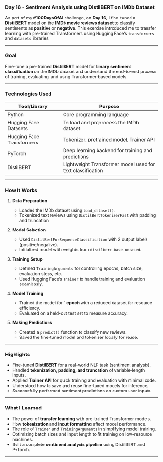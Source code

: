 
### **Day 16 - Sentiment Analysis using DistilBERT on IMDb Dataset**  
As part of my **#100DaysOfAI** challenge, on **Day 16**, I fine-tuned a **DistilBERT** model on the **IMDb movie reviews dataset** to classify sentiments as **positive** or **negative**. This exercise introduced me to transfer learning with pre-trained Transformers using Hugging Face’s `transformers` and `datasets` libraries.

---

### **Goal**  
Fine-tune a pre-trained **DistilBERT** model for **binary sentiment classification** on the IMDb dataset and understand the end-to-end process of training, evaluating, and using Transformer-based models.

---

### **Technologies Used**

| Tool/Library       | Purpose                                                      |
|--------------------|--------------------------------------------------------------|
| Python             | Core programming language                                    |
| Hugging Face Datasets | To load and preprocess the IMDb dataset                 |
| Hugging Face Transformers | Tokenizer, pretrained model, Trainer API           |
| PyTorch            | Deep learning backend for training and predictions           |
| DistilBERT         | Lightweight Transformer model used for text classification   |

---

### **How It Works**

1. **Data Preparation**
   - Loaded the IMDb dataset using `load_dataset()`.
   - Tokenized text reviews using `DistilBertTokenizerFast` with padding and truncation.

2. **Model Selection**
   - Used `DistilBertForSequenceClassification` with 2 output labels (positive/negative).
   - Initialized model with weights from `distilbert-base-uncased`.

3. **Training Setup**
   - Defined `TrainingArguments` for controlling epochs, batch size, evaluation steps, etc.
   - Used Hugging Face’s `Trainer` to handle training and evaluation seamlessly.

4. **Model Training**
   - Trained the model for **1 epoch** with a reduced dataset for resource efficiency.
   - Evaluated on a held-out test set to measure accuracy.

5. **Making Predictions**
   - Created a `predict()` function to classify new reviews.
   - Saved the fine-tuned model and tokenizer locally for reuse.

---

### **Highlights**

- Fine-tuned **DistilBERT** for a real-world NLP task (sentiment analysis).
- Handled **tokenization, padding, and truncation** of variable-length inputs.
- Applied **Trainer API** for quick training and evaluation with minimal code.
- Understood how to save and reuse fine-tuned models for inference.
- Successfully performed sentiment predictions on custom user inputs.

---

### **What I Learned**

- The power of **transfer learning** with pre-trained Transformer models.
- How **tokenization** and **input formatting** affect model performance.
- The role of `Trainer` and `TrainingArguments` in simplifying model training.
- Optimizing batch sizes and input length to fit training on low-resource machines.
- Built a complete **sentiment analysis pipeline** using DistilBERT and PyTorch.

---

